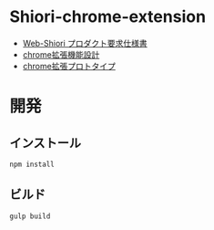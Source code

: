 # Shiori-chrome-extension
- [Web-Shiori プロダクト要求仕様書](https://web-shiori.kibe.la/shared/entries/80396616-1280-42b9-b05b-d36139d43fa7)
- [chrome拡張機能設計](https://web-shiori.kibe.la/shared/entries/90dbb2ab-6438-4e7c-bf56-c232eabdec81)
- [chrome拡張プロトタイプ](https://www.figma.com/file/pJM9pJ0EfhfovNONJaLyGV/chrome%E6%8B%A1%E5%BC%B5%E6%A9%9F%E8%83%BD?node-id=0%3A1)

# 開発
## インストール
```shell
npm install
```

## ビルド
```shell
gulp build
```
